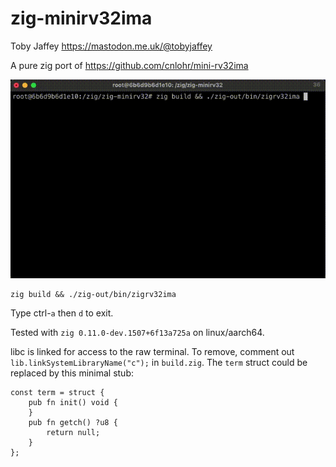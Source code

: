 # zig-minirv32ima

Toby Jaffey https://mastodon.me.uk/@tobyjaffey

A pure zig port of https://github.com/cnlohr/mini-rv32ima

![](demo.gif)

    zig build && ./zig-out/bin/zigrv32ima

Type ctrl-`a` then `d` to exit.

Tested with `zig 0.11.0-dev.1507+6f13a725a` on linux/aarch64.

libc is linked for access to the raw terminal. To remove, comment out `lib.linkSystemLibraryName("c");` in `build.zig`.
The `term` struct could be replaced by this minimal stub:

    const term = struct {
        pub fn init() void {
        }
        pub fn getch() ?u8 {
            return null;
        }
    };

